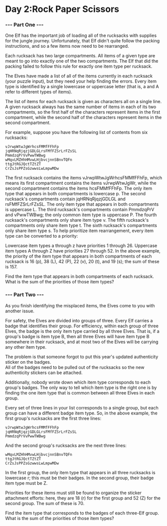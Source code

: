 # Day 2:Rock Paper Scissors

### --- Part One ---

One Elf has the important job of loading all of the rucksacks with supplies 
for the jungle journey. Unfortunately, that Elf didn't quite follow the packing 
instructions, and so a few items now need to be rearranged.

Each rucksack has two large compartments. All items of a given type are meant to go 
into exactly one of the two compartments. The Elf that did the packing failed to follow
this rule for exactly one item type per rucksack.

The Elves have made a list of all of the items currently in each rucksack
(your puzzle input), but they need your help finding the errors. 
Every item type is identified by a single lowercase or uppercase letter 
(that is, a and A refer to different types of items).

The list of items for each rucksack is given as characters all on a single line. 
A given rucksack always has the same number of items in each of its two compartments,
so the first half of the characters represent items in the first compartment, 
while the second half of the characters represent items in the second compartment.

For example, suppose you have the following list of contents from six rucksacks:
````
vJrwpWtwJgWrhcsFMMfFFhFp
jqHRNqRjqzjGDLGLrsFMfFZSrLrFZsSL
PmmdzqPrVvPwwTWBwg
wMqvLMZHhHMvwLHjbvcjnnSBnvTQFn
ttgJtRGJQctTZtZT
CrZsJsPPZsGzwwsLwLmpwMDw
````

The first rucksack contains the items vJrwpWtwJgWrhcsFMMfFFhFp, which means its first compartment 
contains the items vJrwpWtwJgWr, while the second compartment contains the items hcsFMMfFFhFp. 
The only item type that appears in both compartments is lowercase p.
The second rucksack's compartments contain jqHRNqRjqzjGDLGL and rsFMfFZSrLrFZsSL. The only item type that appears in both compartments is uppercase L.
The third rucksack's compartments contain PmmdzqPrV and vPwwTWBwg; the only common item type is uppercase P.
The fourth rucksack's compartments only share item type v.
The fifth rucksack's compartments only share item type t.
The sixth rucksack's compartments only share item type s.
To help prioritize item rearrangement, every item type can be converted to a priority:

Lowercase item types a through z have priorities 1 through 26.
Uppercase item types A through Z have priorities 27 through 52.
In the above example, the priority of the item type that appears in both compartments of each rucksack is 16 (p), 38 (L), 42 (P), 22 (v), 20 (t), and 19 (s); the sum of these is 157.

Find the item type that appears in both compartments of each rucksack. What is the sum of the priorities of those item types?

### --- Part Two ---

As you finish identifying the misplaced items, the Elves come to you with another issue.

For safety, the Elves are divided into groups of three. 
Every Elf carries a badge that identifies their group. 
For efficiency, within each group of three Elves, the badge is the only item type carried 
by all three Elves. That is, if a group's badge is item type B, then all three Elves will have
item type B somewhere in their rucksack, and at most two of the Elves will be carrying any 
other item type.

The problem is that someone forgot to put this year's updated authenticity sticker on the badges.  
All of the badges need to be pulled out of the rucksacks so the new authenticity stickers 
can be attached.

Additionally, nobody wrote down which item type corresponds to each group's badges. 
The only way to tell which item type is the right one is by finding the one item type that 
is common between all three Elves in each group.

Every set of three lines in your list corresponds to a single group, but each group 
can have a different badge item type. So, in the above example, the first group's rucksacks 
are the first three lines:

```
vJrwpWtwJgWrhcsFMMfFFhFp
jqHRNqRjqzjGDLGLrsFMfFZSrLrFZsSL
PmmdzqPrVvPwwTWBwg
```
And the second group's rucksacks are the next three lines:

```
wMqvLMZHhHMvwLHjbvcjnnSBnvTQFn
ttgJtRGJQctTZtZT
CrZsJsPPZsGzwwsLwLmpwMDw
```

In the first group, the only item type that appears in all three rucksacks is lowercase r; 
this must be their badges. In the second group, their badge item type must be Z.

Priorities for these items must still be found to organize the sticker attachment efforts:
here, they are 18 (r) for the first group and 52 (Z) for the second group. The sum of these is 70.

Find the item type that corresponds to the badges of each three-Elf group. 
What is the sum of the priorities of those item types?

